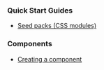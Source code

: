 ### Quick Start Guides
* [Seed packs (CSS modules)](/seed/guides/quick-start/seed-packs)


### Components
* [Creating a component](/seed/guides/components/creating-a-component)
